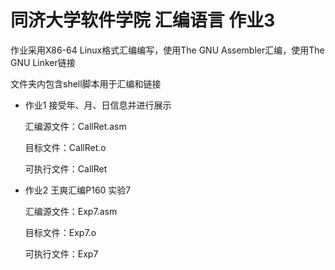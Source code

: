 # 同济大学软件学院 汇编语言 作业3

作业采用X86-64 Linux格式汇编编写，使用The GNU Assembler汇编，使用The GNU Linker链接

文件夹内包含shell脚本用于汇编和链接

- 作业1 接受年、月、日信息并进行展示

    汇编源文件：CallRet.asm

    目标文件：CallRet.o

    可执行文件：CallRet

- 作业2 王爽汇编P160 实验7

    汇编源文件：Exp7.asm

    目标文件：Exp7.o

    可执行文件：Exp7